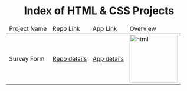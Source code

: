 <p align="center"> 
  
<h1 align="center">Index of HTML & CSS Projects</h1>

</p>

<table>
    <thead>
        <tr>
            <td>Project Name</td>
            <td>Repo Link</td>
            <td>App Link</td>
            <td>Overview</td>
        </tr>
    </thead>
    <tbody> <tr>
            <td>Survey Form</td>
            <td><a href="https://github.com/nurkocar/Survey-Form-Sample-Project" target="_blank">Repo details</a></td>
            <td><a href="https://nurkocar.github.io/Survey-Form-Sample-Project/" target="_blank">App details</a></td>
            <td><img src="./SurveyForm.gif" alt="html" height=130></td> 
        </tr>
        
     
</tbody>
</table>

